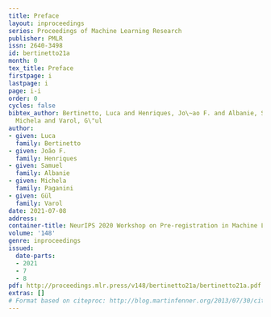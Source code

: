 ```yaml
---
title: Preface
layout: inproceedings
series: Proceedings of Machine Learning Research
publisher: PMLR
issn: 2640-3498
id: bertinetto21a
month: 0
tex_title: Preface
firstpage: i
lastpage: i
page: i-i
order: 0
cycles: false
bibtex_author: Bertinetto, Luca and Henriques, Jo\~ao F. and Albanie, Samuel and Paganini,
  Michela and Varol, G\"ul
author:
- given: Luca
  family: Bertinetto
- given: João F.
  family: Henriques
- given: Samuel
  family: Albanie
- given: Michela
  family: Paganini
- given: Gül
  family: Varol
date: 2021-07-08
address:
container-title: NeurIPS 2020 Workshop on Pre-registration in Machine Learning
volume: '148'
genre: inproceedings
issued:
  date-parts:
  - 2021
  - 7
  - 8
pdf: http://proceedings.mlr.press/v148/bertinetto21a/bertinetto21a.pdf
extras: []
# Format based on citeproc: http://blog.martinfenner.org/2013/07/30/citeproc-yaml-for-bibliographies/
---
```

